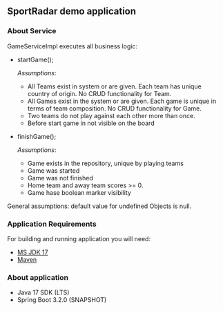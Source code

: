 ## SportRadar demo application

### About Service

GameServiceImpl executes all business logic:

- startGame();

  _Assumptions_:
    - All Teams exist in system or are given. Each team has unique country of origin. No CRUD functionality for Team.
    - All Games exist in the system or are given. Each game is unique in terms of team composition. No CRUD
      functionality for Game.
    - Two teams do not play against each other more than once.
    - Before start game in not visible on the board


- finishGame();

  _Assumptions_:
    - Game exists in the repository, unique by playing teams
    - Game was started
    - Game was not finished
    - Home team and away team scores >= 0.
    - Game hase boolean marker visibility

General assumptions:
default value for undefined Objects is null.

### Application Requirements

For building and running application you will need:

- [MS JDK 17](https://learn.microsoft.com/en-us/java/openjdk/download#openjdk-17)
- [Maven](https://maven.apache.org/guides/index.html)

### About application

- Java 17 SDK (LTS)
- Spring Boot 3.2.0 (SNAPSHOT)